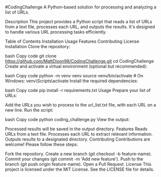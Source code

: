 #CodingChallenge
A Python-based solution for processing and analyzing a list of URLs.

Description
This project provides a Python script that reads a list of URLs from a text file, processes each URL, and outputs the results. It's designed to handle various URL processing tasks efficiently.

Table of Contents
Installation
Usage
Features
Contributing
License
Installation
Clone the repository:

bash
Copy code
git clone https://github.com/MattDixon98/CodingChallenge.git
cd CodingChallenge
Create and activate a virtual environment (optional but recommended):

bash
Copy code
python -m venv venv
source venv/bin/activate  # On Windows: venv\Scripts\activate
Install the required dependencies:

bash
Copy code
pip install -r requirements.txt
Usage
Prepare your list of URLs:

Add the URLs you wish to process to the url_list.txt file, with each URL on a new line.
Run the script:

bash
Copy code
python coding_challenge.py
View the output:

Processed results will be saved in the output directory.
Features
Reads URLs from a text file.
Processes each URL to extract relevant information.
Outputs results to a designated directory.
Contributing
Contributions are welcome! Please follow these steps:

Fork the repository.
Create a new branch (git checkout -b feature-name).
Commit your changes (git commit -m 'Add new feature').
Push to the branch (git push origin feature-name).
Open a Pull Request.
License
This project is licensed under the MIT License. See the LICENSE file for details.
